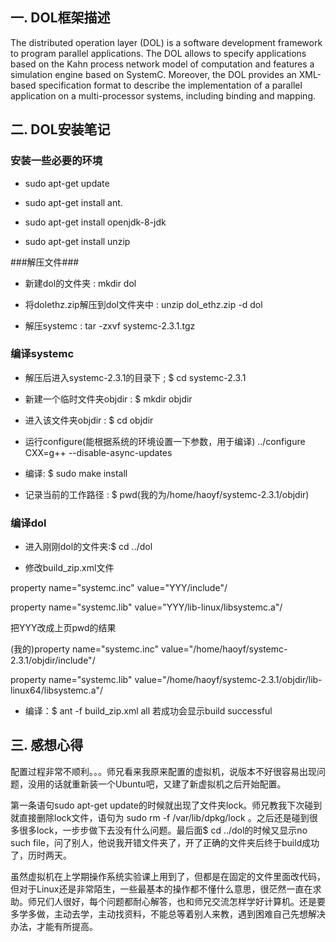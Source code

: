 
## 一. DOL框架描述 ##


The distributed operation layer (DOL) is a software development framework to program parallel applications. The DOL allows to specify applications based on the Kahn process network model of computation and features a simulation engine based on SystemC. Moreover, the DOL provides an XML-based specification format to describe the implementation of a parallel application on a multi-processor systems, including binding and mapping.



## 二. DOL安装笔记 ##


### 安装一些必要的环境 ###

* sudo apt-get update

* sudo apt-get install ant.

* sudo apt-get install openjdk-8-jdk

* sudo apt-get install unzip


###解压文件###

* 新建dol的文件夹 : mkdir dol

* 将dolethz.zip解压到dol文件夹中 : unzip dol_ethz.zip -d dol

* 解压systemc : tar -zxvf systemc-2.3.1.tgz


### 编译systemc ###

* 解压后进入systemc-2.3.1的目录下 ; $	cd systemc-2.3.1

* 新建一个临时文件夹objdir : $	mkdir objdir

* 进入该文件夹objdir : $	cd objdir

* 运行configure(能根据系统的环境设置一下参数，用于编译)
 ../configure CXX=g++ --disable-async-updates

* 编译: $	sudo make install

* 记录当前的工作路径 : $	pwd(我的为/home/haoyf/systemc-2.3.1/objdir)



### 编译dol ###
* 进入刚刚dol的文件夹:$	cd ../dol

* 修改build_zip.xml文件

property name="systemc.inc" value="YYY/include"/

property name="systemc.lib" value="YYY/lib-linux/libsystemc.a"/

把YYY改成上页pwd的结果

(我的)property name="systemc.inc" value="/home/haoyf/systemc-2.3.1/objdir/include"/

property name="systemc.lib" value="/home/haoyf/systemc-2.3.1/objdir/lib-linux64/libsystemc.a"/

* 编译：$	ant -f build_zip.xml all
若成功会显示build successful

## 三. 感想心得 ##


配置过程非常不顺利。。。师兄看来我原来配置的虚拟机，说版本不好很容易出现问题，没用的话就重新装一个Ubuntu吧，又建了新虚拟机之后开始配置。

第一条语句sudo apt-get update的时候就出现了文件夹lock。师兄教我下次碰到就直接删除lock文件，语句为 sudo rm -f /var/lib/dpkg/lock 。之后还是碰到很多很多lock，一步步做下去没有什么问题。最后面$	cd ../dol的时候又显示no such file，问了别人，他说我开错文件夹了，开了正确的文件夹后终于build成功了，历时两天。

虽然虚拟机在上学期操作系统实验课上用到了，但都是在固定的文件里面改代码，但对于Linux还是非常陌生，一些最基本的操作都不懂什么意思，很茫然一直在求助。师兄们人很好，每个问题都耐心解答，也和师兄交流怎样学好计算机。还是要多学多做，主动去学，主动找资料，不能总等着别人来教，遇到困难自己先想解决办法，才能有所提高。





